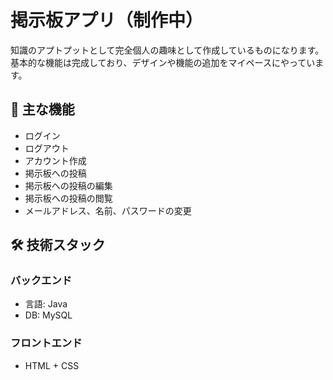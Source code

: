 # 掲示板アプリ（制作中）
知識のアプトプットとして完全個人の趣味として作成しているものになります。
基本的な機能は完成しており、デザインや機能の追加をマイペースにやっています。


## 🌟 主な機能
- ログイン
- ログアウト
- アカウント作成
- 掲示板への投稿
- 掲示板への投稿の編集
- 掲示板への投稿の閲覧
- メールアドレス、名前、パスワードの変更

## 🛠 技術スタック
### バックエンド
- 言語: Java
- DB:   MySQL
### フロントエンド
- HTML + CSS
